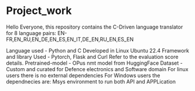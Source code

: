 # Project_work
Hello Everyone, this repository contains the C-Driven language translator for 8 language pairs:
EN-FR,EN_RU,EN_DE,EN_ES,EN_IT,DE_EN,RU_EN,ES_EN














Language used - Python and C
Developed in Linux Ubuntu 22.4
Framework and library Used -  Pytorch, Flask and Curl
Refer to the evaluation score details.
Pretrained-model - OPus nmt model from HuggingFace
Dataset - Custom and curated for Defence electronics and Software domain
For linux users there is no external dependencies
For Windows users the dependnecies are:
Msys environment to run both API and APPLication
